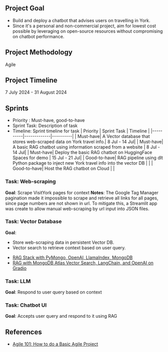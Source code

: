 ## Project Goal
* Build and deploy a chatbot that advises users on travelling in York.
* Since it's a personal and non-commercial project, aim for lowest cost possible by leveraging on open-source resources without compromising on chatbot performance.

## Project Methodology
Agile

## Project Timeline
7 July 2024 - 31 August 2024

## Sprints
* Priority : Must-have, good-to-have
* Sprint Task: Description of task
* Timeline: Sprint timeline for task
| Priority | Sprint Task | Timeline |
|----------|-------------|----------|
| Must-have| A Vector database that stores web-scraped data on York travel info.| 8 Jul - 14 Jul|
| Must-have| A basic RAG chatbot using information scraped from a website | 8 Jul - 14 Jul|
| Must-have| Deploy the basic RAG chatbot on HuggingFace Spaces for demo | 15 Jul - 21 Jul|
| Good-to-have| RAG pipeline using dlt Python package to inject new York travel info into the vector DB | |
| Good-to-have| Host the RAG chatbot on Cloud | |

### Task: Web-scraping
<b>Goal</b>: Scrape VisitYork pages for context
**Notes**:
The Google Tag Manager pagination made it impossible to scrape and retrieve all links for all pages, since page numbers are not shown in url. To mitigate this, a Streamlit app was create to allow manual web-scraping by url input into JSON files.

### Task: Vector Database
<b>Goal</b>: 
- Store web-scraping data in persistent Vector DB.
- Vector search to retrieve context based on user query.
* [RAG Stack with PyMongo, OpenAI, LlamaIndex, MongoDB](https://www.mongodb.com/developer/products/atlas/rag-with-polm-stack-llamaindex-openai-mongodb/)
* [RAG with MongoDB Atlas Vector Search, LangChain, and OpenAI on Gradio](https://www.mongodb.com/developer/products/atlas/rag-atlas-vector-search-langchain-openai/#setting-up-the-environment)

### Task: LLM
<b>Goal</b>: Respond to user query based on context

### Task: Chatbot UI
<b>Goal</b>: Accepts user query and respond to it using RAG

## References
* [Agile 101: How to do a Basic Agile Project](https://www.youtube.com/watch?v=6PqmHhJFXp4)
